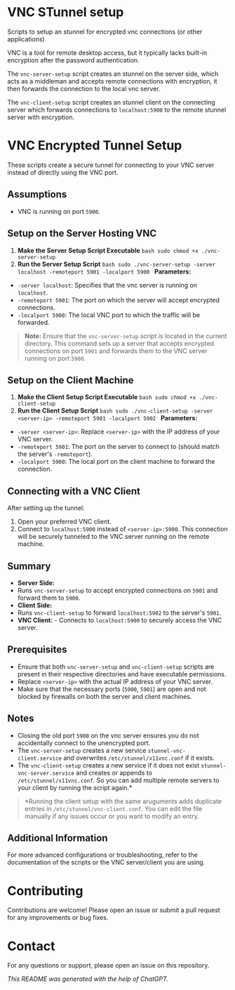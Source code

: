 # VNC STunnel setup
Scripts to setup an stunnel for encrypted vnc connections (or other applications)

VNC is a tool for remote desktop access, but it typically lacks built-in encryption after the password authentication.

The `vnc-server-setup` script creates an stunnel on the server side, which acts as a middleman and accepts remote connections with encryption, it then forwards the connection to the local vnc server.

The `vnc-client-setup` script creates an stunnel client on the connecting server which forwards connections to `localhost:5900` to the remote stunnel server with encryption.

# VNC Encrypted Tunnel Setup
These scripts create a secure tunnel for connecting to your VNC server instead of directly using the VNC port. 
## Assumptions
- VNC is running on port `5900`.
## Setup on the Server Hosting VNC
  1. **Make the Server Setup Script Executable** ```bash sudo chmod +x ./vnc-server-setup ```
  2. **Run the Server Setup Script** ```bash sudo ./vnc-server-setup -server localhost -remoteport 5901 -localport 5900 ```
**Parameters:**
 - `-server localhost`: Specifies that the vnc server is running on `localhost`.
 - `-remoteport 5901`: The port on which the server will accept encrypted connections.
 - `-localport 5900`: The local VNC port to which the traffic will be forwarded.

> **Note:** Ensure that the `vnc-server-setup` script is located in the current directory. This command sets up a server that accepts encrypted connections on port `5901` and forwards them to the VNC server running on port `5900`.

## Setup on the Client Machine
  1. **Make the Client Setup Script Executable** ```bash sudo chmod +x ./vnc-client-setup ```
  2. **Run the Client Setup Script** ```bash sudo ./vnc-client-setup -server <server-ip> -remoteport 5901 -localport 5902 ```
**Parameters:**
 - `-server <server-ip>`: Replace `<server-ip>` with the IP address of your VNC server.
 - `-remoteport 5901`: The port on the server to connect to (should match the server's `-remoteport`).
 - `-localport 5900`: The local port on the client machine to forward the connection.

## Connecting with a VNC Client
After setting up the tunnel: 
1. Open your preferred VNC client. 
2. Connect to `localhost:5900` instead of `<server-ip>:5900`.
This connection will be securely tunneled to the VNC server running on the remote machine. 
## Summary
 - **Server Side:**
 - Runs `vnc-server-setup` to accept encrypted connections on `5901` and forward them to `5900`.
 - **Client Side:**
 - Runs `vnc-client-setup` to forward `localhost:5902` to the server's `5901`.
 - **VNC Client:** - Connects to `localhost:5900` to securely access the VNC server.

## Prerequisites
 - Ensure that both `vnc-server-setup` and `vnc-client-setup` scripts are present in their respective directories and have executable permissions.
 - Replace `<server-ip>` with the actual IP address of your VNC server.
 - Make sure that the necessary ports (`5900`, `5901`) are open and not blocked by firewalls on both the server and client machines.

## Notes
 - Closing the old port `5900` on the vnc server ensures you do not accidentally connect to the unencrypted port.
 - The `vnc-server-setup` creates a new service `stunnel-vnc-client.service` and overwrites `/etc/stunnel/x11vnc.conf` if it exists.
 - The `vnc-client-setup` creates a new service if it does not exist `stunnel-vnc-server.service` and creates or appends to `/etc/stunnel/x11vnc.conf`. So you can add multiple remote servers to your client by running the script again.*
> *Running the client setup with the same aruguments adds duplicate entries in `/etc/stunnel/vnc-client.conf`. You can edit the file manually if any issues occur or you want to modify an entry.
## Additional Information
For more advanced configurations or troubleshooting, refer to the documentation of the scripts or the VNC server/client you are using.

# Contributing
Contributions are welcome! Please open an issue or submit a pull request for any improvements or bug fixes.
# Contact
For any questions or support, please open an issue on this repository.

*This README was generated with the help of ChatGPT.*
